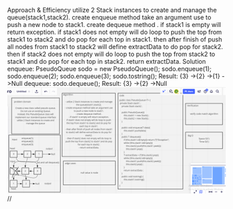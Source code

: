 Approach & Efficiency
utilize 2 Stack instances to create and manage the queue(stack1,stack2).
create enqueue method take an argument use to push a new node to stack1.
create dequeue method .
if stack1 is empty will return exception. if stack1 does not empty will do loop to push the top from stack1 to stack2 and do pop for each top in stack1.
then after finish of push all nodes from stack1 to stack2 will define extractData to do pop for stack2.
then if stack2 does not empty will do loop to push the top from stack2 to stack1 and do pop for each top in stack2.
return extractData.
Solution
enqueue:
PseudoQueue sodo = new PseudoQueue();
sodo.enqueue(1);
sodo.enqueue(2);
sodo.enqueue(3);
sodo.tostring();
Result: {3} ->{2} ->{1} ->Null
dequeue:
sodo.dequeue();
Result: {3} ->{2} ->Null
![](queue-stack.PNG)
//